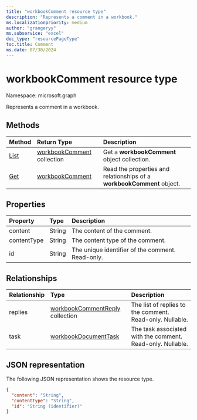 ```yaml
---
title: "workbookComment resource type"
description: "Represents a comment in a workbook."
ms.localizationpriority: medium
author: "grangeryy"
ms.subservice: "excel"
doc_type: "resourcePageType"
toc.title: Comment
ms.date: 07/30/2024
---
```


# workbookComment resource type

Namespace: microsoft.graph

Represents a comment in a workbook.

## Methods

| Method       | Return Type | Description |
|:-------------|:------------|:------------|
| [List](../api/workbook-list-comments.md) | [workbookComment](workbookComment.md) collection | Get a **workbookComment** object collection. |
| [Get](../api/workbookcomment-get.md) | [workbookComment](workbookcomment.md) | Read the properties and relationships of a **workbookComment** object. |


## Properties

| Property     | Type        | Description |
|:-------------|:------------|:------------|
|content|String|The content of the comment.|
|contentType|String|The content type of the comment.|
|id|String|The unique identifier of the comment. Read-only.|

## Relationships

| Relationship | Type        | Description |
|:-------------|:------------|:------------|
|replies|[workbookCommentReply](workbookcommentreply.md) collection| The list of replies to the comment. Read-only. Nullable.|
|task|[workbookDocumentTask](workbookdocumenttask.md)|The task associated with the comment. Read-only. Nullable.|

## JSON representation

The following JSON representation shows the resource type.

<!-- {
  "blockType": "resource",
  "optionalProperties": [

  ],
  "@odata.type": "microsoft.graph.workbookComment",
  "keyProperty": "id"
}-->

```json
{
  "content": "String",
  "contentType": "String",
  "id": "String (identifier)"
}
```

<!-- uuid: 16cd6b66-4b1a-43a1-adaf-3a886856ed98
2019-02-04 14:57:30 UTC -->
<!-- {
  "type": "#page.annotation",
  "description": "workbookComment resource",
  "keywords": "",
  "section": "documentation",
  "tocPath": ""
}-->


